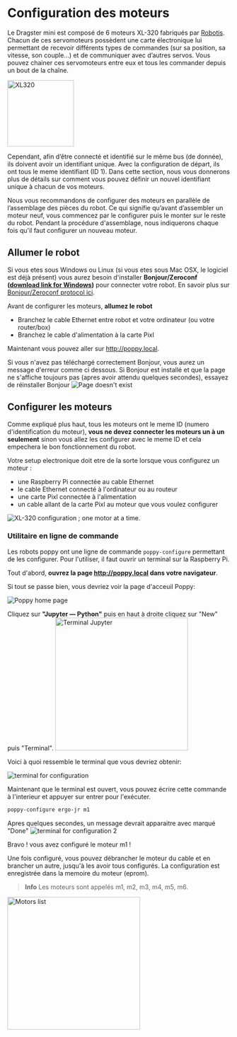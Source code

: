 # Configuration des moteurs

Le Dragster mini est composé de 6 moteurs XL-320 fabriqués par [Robotis](http://support.robotis.com/en/product/dynamixel/xl-series/xl-320.htm). Chacun de ces servomoteurs possèdent une carte électronique lui permettant de recevoir différents types de commandes (sur sa position, sa vitesse, son couple...) et de communiquer avec d’autres servos. Vous pouvez chainer ces servomoteurs entre eux et tous les commander depuis un bout de la chaîne.

<img src="img/assembly/xl_320.jpg" alt="XL320" height="150" />

Cependant, afin d’être connecté et identifié sur le même bus (de donnée), ils doivent avoir un identifiant unique. Avec la configuration de départ, ils ont tous le meme identifiant (ID 1). Dans cette section, nous vous donnerons plus de détails sur comment vous pouvez définir un nouvel identifiant unique à chacun de vos moteurs.

Nous vous recommandons de configurer des moteurs en parallèle de l’assemblage des pièces du robot. Ce qui signifie qu’avant d’assembler un moteur neuf, vous commencez par le configurer puis le monter sur le reste du robot. Pendant la procédure d'assemblage, nous indiquerons chaque fois qu'il faut configurer un nouveau moteur.

## Allumer le robot

Si vous etes sous Windows ou Linux (si vous etes sous Mac OSX, le logiciel est déjà présent) vous aurez besoin d'installer **Bonjour/Zeroconf ([download link for Windows](https://support.apple.com/kb/DL999))** pour connecter votre robot. En savoir plus sur [Bonjour/Zeroconf protocol ici](../../installation/install-zeroconf.md).

Avant de configurer les moteurs, **allumez le robot**

* Branchez le cable Ethernet entre robot et votre ordinateur (ou votre router/box)
* Branchez le cable d'alimentation à la carte Pixl

Maintenant vous pouvez aller sur <http://poppy.local>.

Si vous n'avez pas téléchargé correctement Bonjour, vous aurez un message d'erreur comme ci dessous. Si Bonjour est installé et que la page ne s'affiche toujours pas (apres avoir attendu quelques secondes), essayez de réinstaller Bonjour ![Page doesn't exist](img/IHM/webpage_not_available.jpg)

## Configurer les moteurs

Comme expliqué plus haut, tous les moteurs ont le meme ID (numero d'identification du moteur), **vous ne devez connecter les moteurs un à un seulement** sinon vous allez les configurer avec le meme ID et cela empechera le bon fonctionnement du robot.

Votre setup electronique doit etre de la sorte lorsque vous configurez un moteur :

* une Raspberry Pi connectée au cable Ethernet
* le cable Ethernet connecté à l'ordinateur ou au routeur
* une carte Pixl connectée à l'alimentation
* un cable allant de la carte Pixl au moteur que vous voulez configurer


![XL-320 configuration ; one motor at a time](img/motor_one_by_one.jpg).

### Utilitaire en ligne de commande

Les robots poppy ont une ligne de commande `poppy-configure` permettant de les configurer. Pour l'utiliser, il faut ouvrir un terminal sur la Raspberry Pi.

Tout d'abord, **ouvrez la page http://poppy.local dans votre navigateur**.

Si tout se passe bien, vous devriez voir la page d'acceuil Poppy:

![Poppy home page](img/IHM/home_page_jupyter.png)

Cliquez sur **"Jupyter — Python"** puis en haut à droite cliquez sur "New" puis "Terminal". <img src="img/IHM/jupyter_new_terminal.png" alt="Terminal Jupyter" height="300" />

Voici à quoi ressemble le terminal que vous devriez obtenir:

![terminal for configuration](img/IHM/terminal_for_configuration.PNG)

Maintenant que le terminal est ouvert, vous pouvez écrire cette commande à l'interieur et appuyer sur entrer pour l'exécuter.
```bash
poppy-configure ergo-jr m1
```

Apres quelques secondes, un message devrait apparaitre avec marqué "Done"
![terminal for configuration 2](img/IHM/poppy-configure-terminal-output.png)

Bravo ! vous avez configuré le moteur m1 !

Une fois configuré, vous pouvez débrancher le moteur du cable et en brancher un autre, jusqu'à les avoir tous configurés. La configuration est enregistrée dans la memoire du moteur (eprom).

> **Info** Les moteurs sont appelés m1, m2, m3, m4, m5, m6. 

<img src="img/assembly/motors.png" alt="Motors list" height="300" />